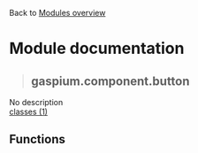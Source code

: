 Back to [Modules overview](https://github.com/pyrustic/gaspium/blob/master/docs/modules/README.md)
  
# Module documentation
>## gaspium.component.button
No description
<br>
[classes (1)](https://github.com/pyrustic/gaspium/blob/master/docs/modules/content/gaspium.component.button/classes.md)


## Functions

